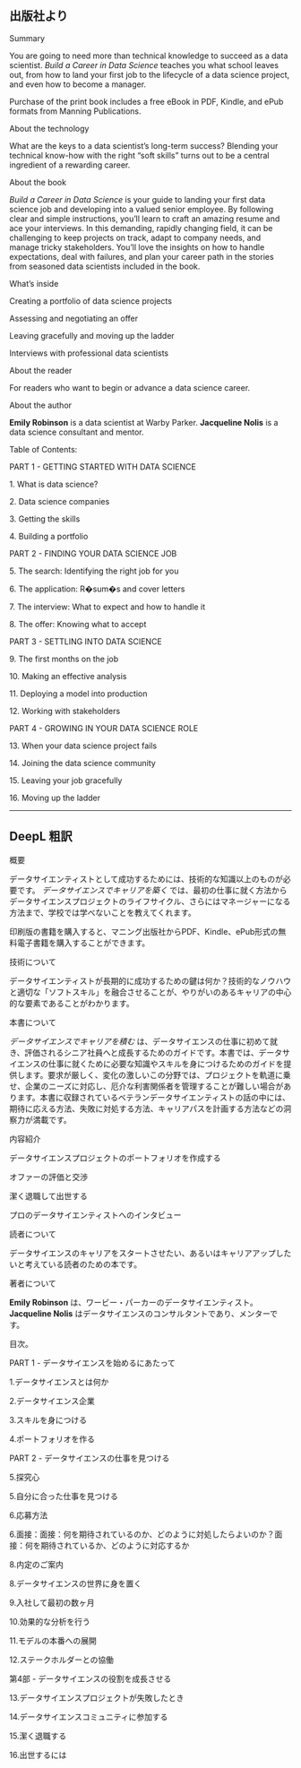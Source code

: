## 出版社より

Summary

You are going to need more than technical knowledge to succeed as a data scientist. _Build a Career in Data Science_ teaches you what school leaves out, from how to land your first job to the lifecycle of a data science project, and even how to become a manager.

Purchase of the print book includes a free eBook in PDF, Kindle, and ePub formats from Manning Publications.

About the technology

What are the keys to a data scientist’s long-term success? Blending your technical know-how with the right “soft skills” turns out to be a central ingredient of a rewarding career.

About the book

_Build a Career in Data Science_ is your guide to landing your first data science job and developing into a valued senior employee. By following clear and simple instructions, you’ll learn to craft an amazing resume and ace your interviews. In this demanding, rapidly changing field, it can be challenging to keep projects on track, adapt to company needs, and manage tricky stakeholders. You’ll love the insights on how to handle expectations, deal with failures, and plan your career path in the stories from seasoned data scientists included in the book.

What’s inside

Creating a portfolio of data science projects

Assessing and negotiating an offer

Leaving gracefully and moving up the ladder

Interviews with professional data scientists

About the reader

For readers who want to begin or advance a data science career.

About the author

**Emily Robinson** is a data scientist at Warby Parker. **Jacqueline Nolis** is a data science consultant and mentor.

Table of Contents:

PART 1 - GETTING STARTED WITH DATA SCIENCE

1\. What is data science?

2\. Data science companies

3\. Getting the skills

4\. Building a portfolio

PART 2 - FINDING YOUR DATA SCIENCE JOB

5\. The search: Identifying the right job for you

6\. The application: R�sum�s and cover letters

7\. The interview: What to expect and how to handle it

8\. The offer: Knowing what to accept

PART 3 - SETTLING INTO DATA SCIENCE

9\. The first months on the job

10\. Making an effective analysis

11\. Deploying a model into production

12\. Working with stakeholders

PART 4 - GROWING IN YOUR DATA SCIENCE ROLE

13\. When your data science project fails

14\. Joining the data science community

15\. Leaving your job gracefully

16\. Moving up the ladder

---

## DeepL 粗訳

概要

データサイエンティストとして成功するためには、技術的な知識以上のものが必要です。 _データサイエンスでキャリアを築く_ では、最初の仕事に就く方法からデータサイエンスプロジェクトのライフサイクル、さらにはマネージャーになる方法まで、学校では学べないことを教えてくれます。

印刷版の書籍を購入すると、マニング出版社からPDF、Kindle、ePub形式の無料電子書籍を購入することができます。

技術について

データサイエンティストが長期的に成功するための鍵は何か？技術的なノウハウと適切な「ソフトスキル」を融合させることが、やりがいのあるキャリアの中心的な要素であることがわかります。

本書について

_データサイエンスでキャリアを積む_ は、データサイエンスの仕事に初めて就き、評価されるシニア社員へと成長するためのガイドです。本書では、データサイエンスの仕事に就くために必要な知識やスキルを身につけるためのガイドを提供します。要求が厳しく、変化の激しいこの分野では、プロジェクトを軌道に乗せ、企業のニーズに対応し、厄介な利害関係者を管理することが難しい場合があります。本書に収録されているベテランデータサイエンティストの話の中には、期待に応える方法、失敗に対処する方法、キャリアパスを計画する方法などの洞察力が満載です。

内容紹介

データサイエンスプロジェクトのポートフォリオを作成する

オファーの評価と交渉

潔く退職して出世する

プロのデータサイエンティストへのインタビュー

読者について

データサイエンスのキャリアをスタートさせたい、あるいはキャリアアップしたいと考えている読者のための本です。

著者について

**Emily Robinson** は、ワービー・パーカーのデータサイエンティスト。 **Jacqueline Nolis** はデータサイエンスのコンサルタントであり、メンターです。

目次。

PART 1 - データサイエンスを始めるにあたって

1.データサイエンスとは何か

2.データサイエンス企業

3.スキルを身につける

4.ポートフォリオを作る

PART 2 - データサイエンスの仕事を見つける

5.探究心

5.自分に合った仕事を見つける

6.応募方法

6.面接：面接：何を期待されているのか、どのように対処したらよいのか？面接：何を期待されているか、どのように対応するか

8.内定のご案内

8.データサイエンスの世界に身を置く

9.入社して最初の数ヶ月

10.効果的な分析を行う

11.モデルの本番への展開

12.ステークホルダーとの協働

第4部 - データサイエンスの役割を成長させる

13.データサイエンスプロジェクトが失敗したとき

14.データサイエンスコミュニティに参加する

15.潔く退職する

16.出世するには
